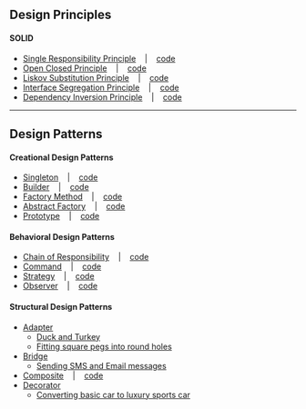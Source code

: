 ## Design Principles

#### SOLID

- [Single Responsibility Principle](notes/single-responsibility-principle.md)&nbsp;&nbsp;&nbsp;&nbsp;|&nbsp;&nbsp;&nbsp;&nbsp;[code](src/main/java/com/codecafe/designprinciples/srp)
- [Open Closed Principle](notes/open-closed-principle.md)&nbsp;&nbsp;&nbsp;&nbsp;|&nbsp;&nbsp;&nbsp;&nbsp;[code](src/main/java/com/codecafe/designprinciples/ocp)
- [Liskov Substitution Principle](notes/liskov-substitution-principle.md)&nbsp;&nbsp;&nbsp;&nbsp;|&nbsp;&nbsp;&nbsp;&nbsp;[code](src/main/java/com/codecafe/designprinciples/lsp)
- [Interface Segregation Principle](notes/ISP.pdf)&nbsp;&nbsp;&nbsp;&nbsp;|&nbsp;&nbsp;&nbsp;&nbsp;[code](src/main/java/com/codecafe/designprinciples/isp)
- [Dependency Inversion Principle](notes/DIP.pdf)&nbsp;&nbsp;&nbsp;&nbsp;|&nbsp;&nbsp;&nbsp;&nbsp;[code](src/main/java/com/codecafe/designprinciples/dip)

---

## Design Patterns

#### Creational Design Patterns

- [Singleton]()&nbsp;&nbsp;&nbsp;&nbsp;|&nbsp;&nbsp;&nbsp;&nbsp;[code](src/main/java/com/codecafe/designpatterns/creational/singleton)
- [Builder]()&nbsp;&nbsp;&nbsp;&nbsp;|&nbsp;&nbsp;&nbsp;&nbsp;[code](src/main/java/com/codecafe/designpatterns/creational/builder)
- [Factory Method]()&nbsp;&nbsp;&nbsp;&nbsp;|&nbsp;&nbsp;&nbsp;&nbsp;[code](src/main/java/com/codecafe/designpatterns/creational/factorymethod)
- [Abstract Factory]()&nbsp;&nbsp;&nbsp;&nbsp;|&nbsp;&nbsp;&nbsp;&nbsp;[code](src/main/java/com/codecafe/designpatterns/creational/abstractfactory)
- [Prototype]()&nbsp;&nbsp;&nbsp;&nbsp;|&nbsp;&nbsp;&nbsp;&nbsp;[code](src/main/java/com/codecafe/designpatterns/creational/prototype)

#### Behavioral Design Patterns

- [Chain of Responsibility](notes/chain-of-responsibility.md)&nbsp;&nbsp;&nbsp;&nbsp;|&nbsp;&nbsp;&nbsp;&nbsp;[code](src/main/java/com/codecafe/designpatterns/behavioral/chainofresponsibility)
- [Command](notes/command-pattern.md)&nbsp;&nbsp;&nbsp;&nbsp;|&nbsp;&nbsp;&nbsp;&nbsp;[code](src/main/java/com/codecafe/designpatterns/behavioral/command)
- [Strategy]()&nbsp;&nbsp;&nbsp;&nbsp;|&nbsp;&nbsp;&nbsp;&nbsp;[code](src/main/java/com/codecafe/designpatterns/behavioral/strategy)
- [Observer]()&nbsp;&nbsp;&nbsp;&nbsp;|&nbsp;&nbsp;&nbsp;&nbsp;[code](src/main/java/com/codecafe/designpatterns/behavioral/observer)

#### Structural Design Patterns

- [Adapter](notes/adapter-pattern.md)
  - [Duck and Turkey](src/main/java/com/codecafe/designpatterns/structural/adapter/example1)
  - [Fitting square pegs into round holes](src/main/java/com/codecafe/designpatterns/structural/adapter/example2)
- [Bridge]()
  - [Sending SMS and Email messages](src/main/java/com/codecafe/designpatterns/structural/bridge)
- [Composite]()&nbsp;&nbsp;&nbsp;&nbsp;|&nbsp;&nbsp;&nbsp;&nbsp;[code](src/main/java/com/codecafe/designpatterns/structural/composite)
- [Decorator]()
  - [Converting basic car to luxury sports car](src/main/java/com/codecafe/designpatterns/structural/decorator)
